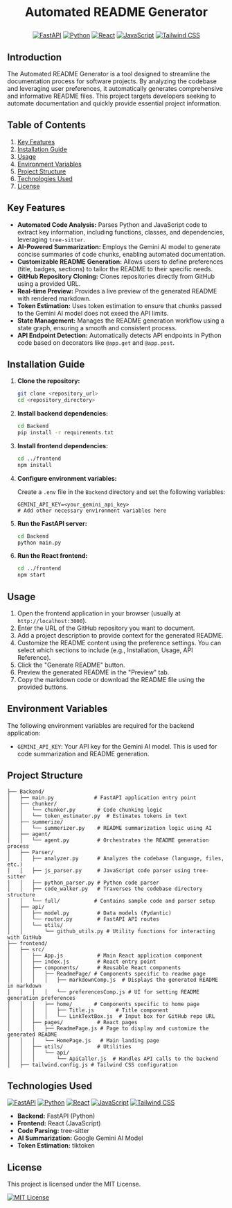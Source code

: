 # <p align="center">Automated README Generator</p>

<p align="center">
  <a href="#"><img src="https://img.shields.io/badge/FastAPI-005571?style=for-the-badge&logo=fastapi" alt="FastAPI"></a>
  <a href="#"><img src="https://img.shields.io/badge/Python-3776AB?style=for-the-badge&logo=python&logoColor=white" alt="Python"></a>
  <a href="#"><img src="https://img.shields.io/badge/React-20232A?style=for-the-badge&logo=react&logoColor=61DAFB" alt="React"></a>
  <a href="#"><img src="https://img.shields.io/badge/JavaScript-F7DF1E?style=for-the-badge&logo=javascript&logoColor=black" alt="JavaScript"></a>
  <a href="#"><img src="https://img.shields.io/badge/tailwindcss-%2338B2AC.svg?style=for-the-badge&logo=tailwind-css&logoColor=white" alt="Tailwind CSS"></a>
</p>

## Introduction

The Automated README Generator is a tool designed to streamline the documentation process for software projects. By analyzing the codebase and leveraging user preferences, it automatically generates comprehensive and informative README files. This project targets developers seeking to automate documentation and quickly provide essential project information.

## Table of Contents

1.  [Key Features](#key-features)
2.  [Installation Guide](#installation-guide)
3.  [Usage](#usage)
4.  [Environment Variables](#environment-variables)
5.  [Project Structure](#project-structure)
6.  [Technologies Used](#technologies-used)
7.  [License](#license)

## Key Features

*   **Automated Code Analysis:** Parses Python and JavaScript code to extract key information, including functions, classes, and dependencies, leveraging `tree-sitter`.
*   **AI-Powered Summarization:** Employs the Gemini AI model to generate concise summaries of code chunks, enabling automated documentation.
*   **Customizable README Generation:** Allows users to define preferences (title, badges, sections) to tailor the README to their specific needs.
*   **GitHub Repository Cloning:** Clones repositories directly from GitHub using a provided URL.
*   **Real-time Preview:** Provides a live preview of the generated README with rendered markdown.
*   **Token Estimation:** Uses token estimation to ensure that chunks passed to the Gemini AI model does not exeed the API limits.
*   **State Management:** Manages the README generation workflow using a state graph, ensuring a smooth and consistent process.
*   **API Endpoint Detection:** Automatically detects API endpoints in Python code based on decorators like `@app.get` and `@app.post`.

## Installation Guide

1.  **Clone the repository:**

    ```bash
    git clone <repository_url>
    cd <repository_directory>
    ```

2.  **Install backend dependencies:**

    ```bash
    cd Backend
    pip install -r requirements.txt
    ```

3.  **Install frontend dependencies:**

    ```bash
    cd ../frontend
    npm install
    ```

4.  **Configure environment variables:**

    Create a `.env` file in the `Backend` directory and set the following variables:

    ```
    GEMINI_API_KEY=<your_gemini_api_key>
    # Add other necessary environment variables here
    ```

5.  **Run the FastAPI server:**

    ```bash
    cd Backend
    python main.py
    ```

6.  **Run the React frontend:**

    ```bash
    cd ../frontend
    npm start
    ```

## Usage

1.  Open the frontend application in your browser (usually at `http://localhost:3000`).
2.  Enter the URL of the GitHub repository you want to document.
3.  Add a project description to provide context for the generated README.
4.  Customize the README content using the preference settings.  You can select which sections to include (e.g., Installation, Usage, API Reference).
5.  Click the "Generate README" button.
6.  Preview the generated README in the "Preview" tab.
7.  Copy the markdown code or download the README file using the provided buttons.

## Environment Variables

The following environment variables are required for the backend application:

*   `GEMINI_API_KEY`: Your API key for the Gemini AI model. This is used for code summarization and README generation.

## Project Structure

```
├── Backend/
│   ├── main.py             # FastAPI application entry point
│   ├── chunker/
│   │   └── chunker.py       # Code chunking logic
│   │   └── token_estimator.py  # Estimates tokens in text
│   ├── summerize/
│   │   └── summerizer.py    # README summarization logic using AI
│   ├── agent/
│   │   └── agent.py         # Orchestrates the README generation process
│   ├── Parser/
│   │   ├── analyzer.py      # Analyzes the codebase (language, files, etc.)
│   │   ├── js_parser.py     # JavaScript code parser using tree-sitter
│   │   ├── python_parser.py # Python code parser
│   │   ├── code_walker.py   # Traverses the codebase directory structure
│   │   └── full/           # Contains sample code and parser setup
│   ├── api/
│   │   ├── model.py         # Data models (Pydantic)
│   │   └── router.py        # FastAPI API routes
│   │   └── utils/
│   │       └── github_utils.py # Utility functions for interacting with GitHub
├── frontend/
│   ├── src/
│   │   ├── App.js           # Main React application component
│   │   ├── index.js         # React entry point
│   │   ├── components/      # Reusable React components
│   │   │   ├── ReadmePage/ # Components specific to readme page
│   │   │   │   ├── markdownComp.js  # Displays the generated README in markdown
│   │   │   │   └── preferencesComp.js # UI for setting README generation preferences
│   │   │   ├── home/       # Components specific to home page
│   │   │   │   ├── Title.js       # Title component
│   │   │   │   └── LinkTextBox.js  # Input box for GitHub repo URL
│   │   ├── pages/           # React pages
│   │   │   ├── ReadmePage.js # Page to display and customize the generated README
│   │   │   └── HomePage.js   # Main landing page
│   │   ├── utils/           # Utilities
│   │   │   └── api/
│   │   │       └── ApiCaller.js  # Handles API calls to the backend
│   ├── tailwind.config.js # Tailwind CSS configuration
```

## Technologies Used

<p align="left">
  <a href="#"><img src="https://img.shields.io/badge/FastAPI-005571?style=for-the-badge&logo=fastapi" alt="FastAPI"></a>
  <a href="#"><img src="https://img.shields.io/badge/Python-3776AB?style=for-the-badge&logo=python&logoColor=white" alt="Python"></a>
  <a href="#"><img src="https://img.shields.io/badge/React-20232A?style=for-the-badge&logo=react&logoColor=61DAFB" alt="React"></a>
  <a href="#"><img src="https://img.shields.io/badge/JavaScript-F7DF1E?style=for-the-badge&logo=javascript&logoColor=black" alt="JavaScript"></a>
  <a href="#"><img src="https://img.shields.io/badge/tailwindcss-%2338B2AC.svg?style=for-the-badge&logo=tailwind-css&logoColor=white" alt="Tailwind CSS"></a>
</p>

*   **Backend:** FastAPI (Python)
*   **Frontend:** React (JavaScript)
*   **Code Parsing:** tree-sitter
*   **AI Summarization:** Google Gemini AI Model
*   **Token Estimation:** tiktoken

## License

This project is licensed under the MIT License.

<p align="left">
  <a href="#"><img src="https://img.shields.io/badge/License-MIT-yellow.svg" alt="MIT License"></a>
</p>
